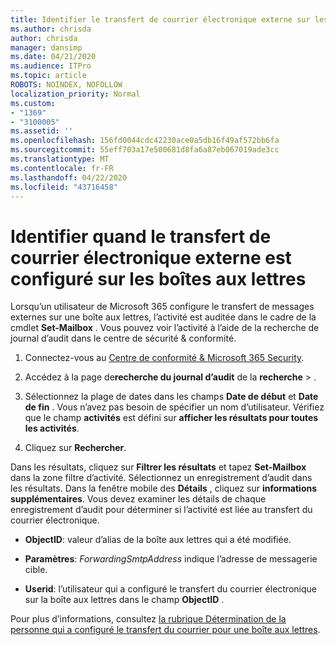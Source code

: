 ```yaml
---
title: Identifier le transfert de courrier électronique externe sur les boîtes aux lettres dans les journaux d’audit
ms.author: chrisda
author: chrisda
manager: dansimp
ms.date: 04/21/2020
ms.audience: ITPro
ms.topic: article
ROBOTS: NOINDEX, NOFOLLOW
localization_priority: Normal
ms.custom:
- "1369"
- "3100005"
ms.assetid: ''
ms.openlocfilehash: 156fd0044cdc42230ace0a5db16f49af572bb6fa
ms.sourcegitcommit: 55eff703a17e500681d8fa6a87eb067019ade3cc
ms.translationtype: MT
ms.contentlocale: fr-FR
ms.lasthandoff: 04/22/2020
ms.locfileid: "43716458"
---
```

# <a name="identify-when-external-email-forwarding-is-configured-on-mailboxes"></a>Identifier quand le transfert de courrier électronique externe est configuré sur les boîtes aux lettres

Lorsqu’un utilisateur de Microsoft 365 configure le transfert de messages externes sur une boîte aux lettres, l’activité est auditée dans le cadre de la cmdlet **Set-Mailbox** . Vous pouvez voir l’activité à l’aide de la recherche de journal d’audit dans le centre de sécurité & conformité.

1. Connectez-vous au [Centre de conformité & Microsoft 365 Security](https://protection.office.com/).

2. Accédez à la page de**recherche du journal d’audit** de la **recherche** > .

3. Sélectionnez la plage de dates dans les champs **Date de début** et **Date de fin** . Vous n’avez pas besoin de spécifier un nom d’utilisateur. Vérifiez que le champ **activités** est défini sur **afficher les résultats pour toutes les activités**.

4. Cliquez sur **Rechercher**.

Dans les résultats, cliquez sur **Filtrer les résultats** et tapez **Set-Mailbox** dans la zone filtre d’activité. Sélectionnez un enregistrement d’audit dans les résultats. Dans la fenêtre mobile des **Détails** , cliquez sur **informations supplémentaires**. Vous devez examiner les détails de chaque enregistrement d’audit pour déterminer si l’activité est liée au transfert du courrier électronique.

- **ObjectID**: valeur d’alias de la boîte aux lettres qui a été modifiée.

- **Paramètres**: _ForwardingSmtpAddress_ indique l’adresse de messagerie cible.

- **Userid**: l’utilisateur qui a configuré le transfert du courrier électronique sur la boîte aux lettres dans le champ **ObjectID** .

Pour plus d’informations, consultez [la rubrique Détermination de la personne qui a configuré le transfert du courrier pour une boîte aux lettres](https://docs.microsoft.com/office365/securitycompliance/auditing-troubleshooting-scenarios#determining-who-set-up-email-forwarding-for-a-mailbox).
